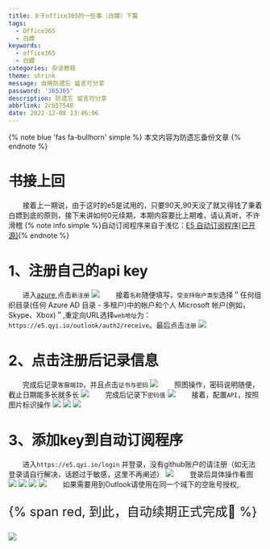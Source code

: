 ```yaml
---
title: 关于office365的一些事（白嫖）下篇
tags:
  - Office365
  - 白嫖
keywords:
  - office365
  - 白嫖
categories: 杂谈教程
theme: shrink
message: 自用防遗忘 留言可分享
password: '365365'
description: 防遗忘 留言可分享
abbrlink: 2cb57548
date: 2022-12-08 13:46:06
---
```

{% note blue 'fas fa-bullhorn' simple %}
本文内容为防遗忘备份文章
{% endnote %}
# 书接上回
&emsp;&emsp;接着上一期说，由于这时的e5是试用的，只要90天,90天没了就又得钱了秉着白嫖到底的原则，接下来讲如何0元续期，本期内容要比上期难，请认真听，不许滑稽
{% note info simple %}自动订阅程序来自于浅忆：[E5 自动订阅程序[已开源]](https://qyi.io/archives/687.html){% endnote %}
# 1、注册自己的api key
&emsp;&emsp;进入[azure](https://portal.azure.com/#blade/Microsoft_AAD_IAM/ActiveDirectoryMenuBlade/RegisteredApps),点击`新注册`
![](https://nkt-blog-1315787778.cos.ap-nanjing.myqcloud.com/blog/article/202212081405174.webp)
&emsp;&emsp;接着`名称`随便填写，`受支持账户类型`选择＂任何组织目录(任何 Azure AD 目录 - 多租户)中的帐户和个人 Microsoft 帐户(例如，Skype、Xbox)＂,重定向URL选择`web地址`为：`https://e5.qyi.io/outlook/auth2/receive`。最后点击`注册`
![](https://nkt-blog-1315787778.cos.ap-nanjing.myqcloud.com/blog/article/202212081407006.webp)
# 2、点击注册后记录信息
&emsp;&emsp;完成后记录`客服端ID`，并且点击`证书与密码`
![](https://nkt-blog-1315787778.cos.ap-nanjing.myqcloud.com/blog/article/202212081407680.webp)
&emsp;&emsp;照图操作，密码说明随便，截止日期能多长就多长
![](https://nkt-blog-1315787778.cos.ap-nanjing.myqcloud.com/blog/article/202212081408679.webp)
&emsp;&emsp;完成后记录下`密码值`
![](https://nkt-blog-1315787778.cos.ap-nanjing.myqcloud.com/blog/article/202212081409823.webp)
&emsp;&emsp;接着，配置`API`，按照图片标识操作
![](https://nkt-blog-1315787778.cos.ap-nanjing.myqcloud.com/blog/article/202212081410574.webp)
![](https://nkt-blog-1315787778.cos.ap-nanjing.myqcloud.com/blog/article/202212081410609.webp)
![](https://nkt-blog-1315787778.cos.ap-nanjing.myqcloud.com/blog/article/202212081410605.webp)
# 3、添加key到自动订阅程序
&emsp;&emsp;进入`https://e5.qyi.io/login` 并登录，没有github账户的请注册（如无法登录请自行解决，话题过于敏感，这里不再阐述）
![](https://nkt-blog-1315787778.cos.ap-nanjing.myqcloud.com/blog/article/202212081413068.webp)
&emsp;&emsp;登录后具体操作看图
![](https://nkt-blog-1315787778.cos.ap-nanjing.myqcloud.com/blog/article/202212081413247.webp)
![](https://nkt-blog-1315787778.cos.ap-nanjing.myqcloud.com/blog/article/202212081414247.webp)
![](https://nkt-blog-1315787778.cos.ap-nanjing.myqcloud.com/blog/article/202212081415485.webp)
![](https://nkt-blog-1315787778.cos.ap-nanjing.myqcloud.com/blog/article/202212081415954.webp)
&emsp;&emsp;如果需要用到Outlook请使用在同一个域下的空账号授权,.
<p style="font-size:25px;">{% span red, 到此，自动续期正式完成👻 %}</p>

![](https://s2.loli.net/2022/11/24/siMAqL1Zewz3QlJ.webp)